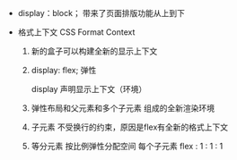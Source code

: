 - display：block； 带来了页面排版功能从上到下


- 格式上下文 CSS Format Context
    1. 新的盒子可以构建全新的显示上下文
    2.  display: flex;  弹性 
        
        display 声明显示上下文（环境）

    3. 弹性布局和父元素和多个子元素  组成的全新渲染环境
    4. 子元素 不受换行的约束，原因是flex有全新的格式上下文
    5. 等分元素  按比例弹性分配空间  每个子元素 flex : 1 : 1 : 1

